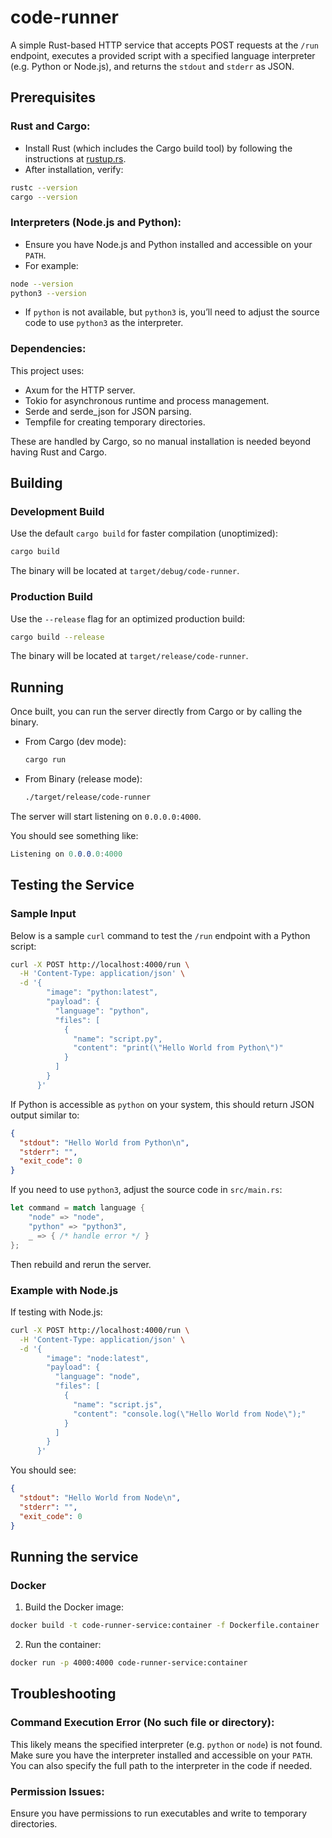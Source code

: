 # code-runner 

A simple Rust-based HTTP service that accepts POST requests at the `/run` endpoint, executes a provided script with a specified language interpreter (e.g. Python or Node.js), and returns the `stdout` and `stderr` as JSON.

## Prerequisites

### Rust and Cargo:
- Install Rust (which includes the Cargo build tool) by following the instructions at [rustup.rs](https://rustup.rs).
- After installation, verify:

```sh
rustc --version
cargo --version
```

### Interpreters (Node.js and Python):
- Ensure you have Node.js and Python installed and accessible on your `PATH`.
- For example:

```sh
node --version
python3 --version
```

- If `python` is not available, but `python3` is, you’ll need to adjust the source code to use `python3` as the interpreter.

### Dependencies:

This project uses:

- Axum for the HTTP server.
- Tokio for asynchronous runtime and process management.
- Serde and serde_json for JSON parsing.
- Tempfile for creating temporary directories.

These are handled by Cargo, so no manual installation is needed beyond having Rust and Cargo.

## Building

### Development Build

Use the default `cargo build` for faster compilation (unoptimized):

```sh
cargo build
```

The binary will be located at `target/debug/code-runner`.

### Production Build

Use the `--release` flag for an optimized production build:

```sh
cargo build --release
```

The binary will be located at `target/release/code-runner`.

## Running

Once built, you can run the server directly from Cargo or by calling the binary.

- From Cargo (dev mode):

  ```sh
  cargo run
  ```

- From Binary (release mode):

  ```sh
  ./target/release/code-runner
  ```

The server will start listening on `0.0.0.0:4000`.

You should see something like:

```csharp
Listening on 0.0.0.0:4000
```

## Testing the Service

### Sample Input

Below is a sample `curl` command to test the `/run` endpoint with a Python script:

```sh
curl -X POST http://localhost:4000/run \
  -H 'Content-Type: application/json' \
  -d '{
        "image": "python:latest",
        "payload": {
          "language": "python",
          "files": [
            {
              "name": "script.py",
              "content": "print(\"Hello World from Python\")"
            }
          ]
        }
      }'
```

If Python is accessible as `python` on your system, this should return JSON output similar to:

```json
{
  "stdout": "Hello World from Python\n",
  "stderr": "",
  "exit_code": 0
}
```

If you need to use `python3`, adjust the source code in `src/main.rs`:

```rust
let command = match language {
    "node" => "node",
    "python" => "python3",
    _ => { /* handle error */ }
};
```

Then rebuild and rerun the server.

### Example with Node.js

If testing with Node.js:

```sh
curl -X POST http://localhost:4000/run \
  -H 'Content-Type: application/json' \
  -d '{
        "image": "node:latest",
        "payload": {
          "language": "node",
          "files": [
            {
              "name": "script.js",
              "content": "console.log(\"Hello World from Node\");"
            }
          ]
        }
      }'
```

You should see:

```json
{
  "stdout": "Hello World from Node\n",
  "stderr": "",
  "exit_code": 0
}
```

## Running the service

### Docker

1. Build the Docker image:

```sh
docker build -t code-runner-service:container -f Dockerfile.container .
```

2. Run the container:

```sh
docker run -p 4000:4000 code-runner-service:container
```

## Troubleshooting

### Command Execution Error (No such file or directory):

This likely means the specified interpreter (e.g. `python` or `node`) is not found. Make sure you have the interpreter installed and accessible on your `PATH`. You can also specify the full path to the interpreter in the code if needed.

### Permission Issues:

Ensure you have permissions to run executables and write to temporary directories.
